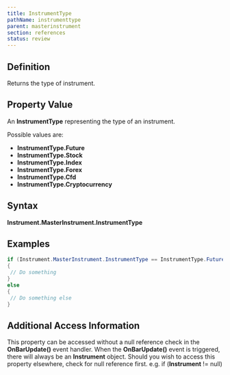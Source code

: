 ```yaml
---
title: InstrumentType
pathName: instrumenttype
parent: masterinstrument
section: references
status: review
---
```


## Definition

Returns the type of instrument.

## Property Value

An **InstrumentType** representing the type of an instrument.

Possible values are:

* **InstrumentType.Future**
* **InstrumentType.Stock**
* **InstrumentType.Index**
* **InstrumentType.Forex**
* **InstrumentType.Cfd**
* **InstrumentType.Cryptocurrency**

## Syntax

**Instrument.MasterInstrument.InstrumentType**

## Examples

```csharp
if (Instrument.MasterInstrument.InstrumentType == InstrumentType.Future)
{
 // Do something
}
else
{
 // Do something else
}
```

## Additional Access Information

This property can be accessed without a null reference check in the **OnBarUpdate()** event handler. When the **OnBarUpdate()** event is triggered, there will always be an **Instrument** object. Should you wish to access this property elsewhere, check for null reference first. e.g. if (**Instrument** != null)
